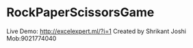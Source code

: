 # RockPaperScissorsGame
Live Demo: http://excelexpert.ml/?i=1
Created by Shrikant Joshi Mob:9021774040
